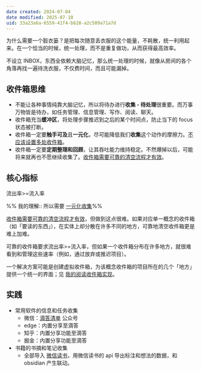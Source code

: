 ```yaml
---
date created: 2024-07-04
date modified: 2025-07-10
uid: 33a23a6a-6559-41f4-b628-a2c509a71a7d
---
```


为什么需要一个脏衣篓？是把每次随意丢衣服的这个能量，不耗散，统一利用起来。在一个恰当的时候，统一处理，而不是重复做功，从而获得最高效率。

不设立 INBOX，东西全依赖大脑记忆，那么统一处理的时候，就像从房间的各个角落再找一遍待洗衣服，不仅费时间，而且可能漏掉。

## 收件箱思维

- 不能让各种事情纯靠大脑记忆，所以将待办进行**收集 - 待处理**很重要。而万事万物皆是待办，如任务管理、信息管理、写作、阅读、聊天。
- 收件箱充当**缓冲区**，将处理步骤推迟到之后的某个时间点，防止当下的 focus 状态被打断。
- 收件箱一定要**触手可及**且**一元化**，尽可能降低我们**收集**这个动作的摩擦力。[不应该设置多处收件箱](不应该设置多处收件箱)。
- 收件箱一定要**定期整理和回顾**，让其吞吐能力维持稳定。不然爆掉以后，可能将来就再也不愿继续收集了。[收件箱需要可靠的清空流程才有效](收件箱需要可靠的清空流程才有效)。

## 核心指标

流出率>=流入率

%% 我的理解:: 所以需要 [一元化收集](一元化收集)%%

[收件箱需要可靠的清空流程才有效](收件箱需要可靠的清空流程才有效)，但做到这点很难。如果对应单一概念的收件箱（如「要读的东西」），在实体上却分散在许多不同的地方，可靠地清空收件箱更是难上加难。

可靠的收件箱要求流出率>=流入率，但如果一个收件箱分布在许多地方，就很难看到和管理这些速率（例如，通过放弃或推迟项目）。

一个解决方案可能是创建虚拟收件箱，为该概念收件箱的项目所在的几个「地方」提供一个统一的界面；见 [我的阅读收件箱实现](我的阅读收件箱实现)。

## 实践

- 常用软件的信息和任务收集
	- 微信：[滴答清单](滴答清单.md) 公众号
	- edge：内置分享至滴答
	- 知乎：内置分享功能至滴答
	- 掘金：内置分享功能至滴答
- 书籍的书摘和笔记收集
	- 全部导入 [微信读书](微信读书.md)，用微信读书的 api 导出标注和想法的数据，和 obsidian 产生联动。
